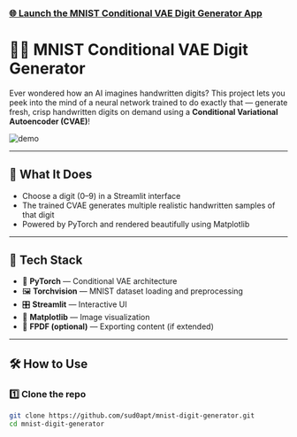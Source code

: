 <h3>
  <a href="https://mnist-digit-generator-nldagjteurnpewsymubbfy.streamlit.app/" target="_blank">
    🌐 Launch the MNIST Conditional VAE Digit Generator App
  </a>
</h3>


# 🧠✨ MNIST Conditional VAE Digit Generator

Ever wondered how an AI imagines handwritten digits? This project lets you peek into the mind of a neural network trained to do exactly that — generate fresh, crisp handwritten digits on demand using a **Conditional Variational Autoencoder (CVAE)**!

![demo](https://github.com/sud0apt/mnist-digit-generator/assets/your-demo.gif)

---

## 🚀 What It Does

- Choose a digit (0–9) in a Streamlit interface  
- The trained CVAE generates multiple realistic handwritten samples of that digit  
- Powered by PyTorch and rendered beautifully using Matplotlib  

---

## 🧬 Tech Stack

- 🧠 **PyTorch** — Conditional VAE architecture  
- 🖼️ **Torchvision** — MNIST dataset loading and preprocessing  
- 🎛️ **Streamlit** — Interactive UI  
- 🧾 **Matplotlib** — Image visualization  
- 🧪 **FPDF (optional)** — Exporting content (if extended)

---

## 🛠️ How to Use

### 1️⃣ Clone the repo

```bash
git clone https://github.com/sud0apt/mnist-digit-generator.git
cd mnist-digit-generator
